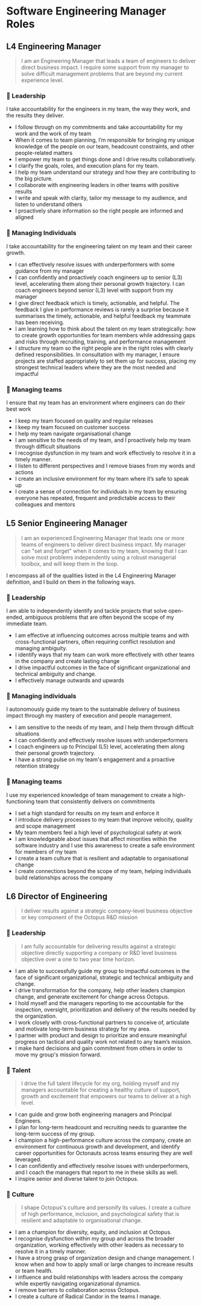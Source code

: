# Software Engineering Manager Roles

## L4 Engineering Manager

> I am an Engineering Manager that leads a team of engineers to deliver direct business impact. I require some support from my manager to solve difficult management problems that are beyond my current experience level.

### :triangular_flag_on_post: Leadership
I take accountability for the engineers in my team, the way they work, and the results they deliver.
- I follow through on my commitments and take accountability for my work and the work of my team 
- When it comes to team planning, I’m responsible for bringing my unique knowledge of the people on our team, headcount constraints, and other people-related matters
- I empower my team to get things done and I drive results collaboratively.
- I clarify the goals, roles, and execution plans for my team.
- I help my team understand our strategy and how they are contributing to the big picture.
- I collaborate with engineering leaders in other teams with positive results
- I write and speak with clarity, tailor my message to my audience, and listen to understand others
- I proactively share information so the right people are informed and aligned

### :deciduous_tree: Managing Individuals
I take accountability for the engineering talent on my team and their career growth.
- I can effectively resolve issues with underperformers with some guidance from my manager
- I can confidently and proactively coach engineers up to senior (L3) level, accelerating them along their personal growth trajectory. I can coach engineers beyond senior (L3) level with support from my manager
- I give direct feedback which is timely, actionable, and helpful. The feedback I give in performance reviews is rarely a surprise because it summarises the timely, actionable, and helpful feedback my teammate has been receiving.
- I am learning how to think about the talent on my team strategically: how to create growth opportunities for team members while addressing gaps and risks through recruiting, training, and performance management
- I structure my team so the right people are in the right roles with clearly defined responsibilities. In consultation with my manager, I ensure projects are staffed appropriately to set them up for success, placing my strongest technical leaders where they are the most needed and impactful

### :octopus: Managing teams
I ensure that my team has an environment where engineers can do their best work
- I keep my team focused on quality and regular releases
- I keep my team focused on customer success
- I help my team navigate organisational change
- I am sensitive to the needs of my team, and I proactively help my team through difficult situations
- I recognise dysfunction in my team and work effectively to resolve it in a timely manner.
- I listen to different perspectives and I remove biases from my words and actions 
- I create an inclusive environment for my team where it’s safe to speak up
- I create a sense of connection for individuals in my team by ensuring everyone has repeated, frequent and predictable access to their colleagues and mentors

## L5 Senior Engineering Manager

> I am an experienced Engineering Manager that leads one or more teams of engineers to deliver direct business impact. My manager can "set and forget" when it comes to my team, knowing that I can solve most problems independently using a robust managerial toolbox, and will keep them in the loop.

I encompass all of the qualities listed in the L4 Engineering Manager definition, and I build on them in the following ways.

### :triangular_flag_on_post: Leadership
I am able to independently identify and tackle projects that solve open-ended, ambiguous problems that are often beyond the scope of my immediate team.
- I am effective at influencing outcomes across multiple teams and with cross-functional partners, often requiring conflict resolution and managing ambiguity.
- I identify ways that my team can work more effectively with other teams in the company and create lasting change
- I drive impactful outcomes in the face of significant organizational and technical ambiguity and change.
- I effectively manage outwards and upwards

### :deciduous_tree: Managing individuals
I autonomously guide my team to the sustainable delivery of business impact through my mastery of execution and people management.
- I am sensitive to the needs of my team, and I help them through difficult situations
- I can confidently and effectively resolve issues with underperformers
- I coach engineers up to Principal (L5) level, accelerating them along their personal growth trajectory.
- I have a strong pulse on my team's engagement and a proactive retention strategy

### :octopus: Managing teams
I use my experienced knowledge of team management to create a high-functioning team that consistently delivers on commitments
- I set a high standard for results on my team and enforce it
- I introduce delivery processes to my team that improve velocity, quality and scope management
- My team members feel a high level of psychological safety at work
- I am knowledgeable about issues that affect minorities within the software industry and I use this awareness to create a safe environment for members of my team
- I create a team culture that is resilient and adaptable to organisational change
- I create connections beyond the scope of my team, helping individuals build relationships across the company

## L6 Director of Engineering
> I deliver results against a strategic company-level business objective or key component of the Octopus R&D mission

### :triangular_flag_on_post: Leadership
> I am fully accountable for delivering results against a strategic objective directly supporting a company or R&D level business objective over a one to two year time horizon.

- I am able to successfully guide my group to impactful outcomes in the face of significant organizational, strategic and technical ambiguity and change.
- I drive transformation for the company, help other leaders champion change, and generate excitement for change across Octopus.
- I hold myself and the managers reporting to me accountable for the inspection, oversight, prioritization and delivery of the results needed by the organization.
- I work closely with cross-functional partners to conceive of, articulate and motivate long-term business strategy for my area.
- I partner with product and design to prioritize and ensure meaningful progress on tactical and quality work not related to any team’s mission.
- I make hard decisions and gain commitment from others in order to move my group's mission forward.

### :deciduous_tree: Talent
> I drive the full talent lifecycle for my org, holding myself and my managers accountable for creating a healthy culture of support, growth and excitement that empowers our teams to deliver at a high level.
- I can guide and grow both engineering managers and Principal Engineers.
- I plan for long-term headcount and recruiting needs to guarantee the long-term success of my group.
- I champion a high-performance culture across the company, create an environment for continuous growth and development, and identify career opportunities for Octonauts across teams ensuring they are well leveraged.
- I can confidently and effectively resolve issues with underperformers, and I coach the managers that report to me in these skills as well.
- I inspire senior and diverse talent to join Octopus.

### :octopus: Culture
> I shape Octopus's culture and personify its values. I create a culture of high performance, inclusion, and psychological safety that is resilient and adaptable to organisational change.

- I am a champion for diversity, equity, and inclusion at Octopus.
- I recognise dysfunction within my group and across the broader organization, working effectively with other leaders as necessary to resolve it in a timely manner.
- I have a strong grasp of organization design and change management. I know when and how to apply small or large changes to increase results or team health.
- I influence and build relationships with leaders across the company while expertly navigating organizational dynamics.
- I remove barriers to collaboration across Octopus.
- I create a culture of Radical Candor in the teams I manage.
